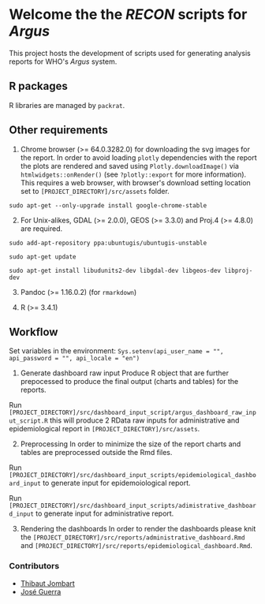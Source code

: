 # Welcome the the *RECON* scripts for *Argus*

This project hosts the development of scripts used for generating analysis
reports for WHO's *Argus* system.

## R packages
R libraries are managed by `packrat`.

## Other requirements
1. Chrome browser (>= 64.0.3282.0) for downloading the svg images for the report. In order to avoid loading `plotly` dependencies with the report the plots are rendered and saved using `Plotly.downloadImage()` via `htmlwidgets::onRender()` (see `?plotly::export` for more information). This requires a web browser, with browser's download setting location set to `[PROJECT_DIRECTORY]/src/assets` folder.

`sudo apt-get --only-upgrade install google-chrome-stable`

2. For Unix-alikes, GDAL (>= 2.0.0), GEOS (>= 3.3.0) and Proj.4 (>= 4.8.0) are required.

`sudo add-apt-repository ppa:ubuntugis/ubuntugis-unstable`

`sudo apt-get update`

`sudo apt-get install libudunits2-dev libgdal-dev libgeos-dev libproj-dev`

3. Pandoc (>= 1.16.0.2) (for `rmarkdown`)

4. R (>= 3.4.1)

## Workflow

Set variables in the environment: `Sys.setenv(api_user_name = "", api_password = "", api_locale = "en")`

1. Generate dashboard raw input
Produce R object that are further prepocessed to produce the final output (charts and tables) for the reports.

Run `[PROJECT_DIRECTORY]/src/dashboard_input_script/argus_dashboard_raw_input_script.R` this will produce 2 RData raw inputs for administrative and epidemiological report in `[PROJECT_DIRECTORY]/src/assets`.

2. Preprocessing
In order to minimize the size of the report charts and tables are preprocessed outside the Rmd files.

Run `[PROJECT_DIRECTORY]/src/dashboard_input_scripts/epidemiological_dashboard_input` to generate input for epidemoiological report.

Run `[PROJECT_DIRECTORY]/src/dashboard_input_scripts/adimistrative_dashboard_input` to generate input for administrative report.

3. Rendering the dashboards
In order to render the dashboards please knit the `[PROJECT_DIRECTORY]/src/reports/administrative_dashboard.Rmd` and `[PROJECT_DIRECTORY]/src/reports/epidemiological_dashboard.Rmd`.

### Contributors

- [Thibaut Jombart](http://github.com/thibautjombart)
- [José Guerra](http://github.com/SNSteamLyon)
